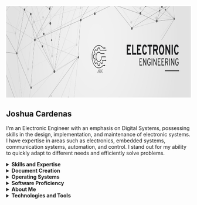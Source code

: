 <img src="https://raw.githubusercontent.com/JsCc-Electro/Ima_profile/main/Banner_Ingles.jpg?token=GHSAT0AAAAAACLSXCDFCP2BKCEWA5S5UJCYZL3F2CA" width="1500" height="250">


## Joshua Cardenas

I'm an Electronic Engineer with an emphasis on Digital Systems, possessing skills in the design, implementation, and maintenance of electronic systems. I have expertise in areas such as electronics, embedded systems, communication systems, automation, and control. I stand out for my ability to quickly adapt to different needs and efficiently solve problems.

<details>
<summary><strong>Skills and Expertise</strong></summary>

### Networking:
- LAN, WAN, WLAN
- Router Configuration (Cisco, Juniper)
- Switch Configuration
- Routing Protocols (OSPF, EIGRP, BGP)
- OSI and TCP/IP Models
- DNS, DHCP, MPLS, ACLs
- Software-Defined Networking (SDN)
- Quality of Experience (QoE)
- Quality of Service (QoS)

</details>

<details>
<summary><strong>Document Creation</strong></summary>

### Document Creation:
- LaTeX (IEEE, Standard, APA)
- Laboratory Reports

</details>

<details>
<summary><strong>Operating Systems</strong></summary>

### Operating Systems:
- Linux (Ubuntu, Fedora, Linux Mint, Ubuntu Mate)

</details>

<details>
<summary><strong>Software Proficiency</strong></summary>

### Software Proficiency:
- MATLAB
- Proteus
- Multisim
- Eagle
- Arduino
- Kindle
- Code Blocks
- GIMP
- Visual Studio Code
- Android Studio
- Office Tools

</details>

<details>
<summary><strong>About Me</strong></summary>

I am a skilled professional with expertise in wireless networks, router and switch configuration, routing protocols, OSI and TCP/IP models, and the implementation of various networking technologies. My proficiency extends to document creation using LaTeX and working with different formats such as IEEE, Standard, and APA. Additionally, I am well-versed in operating Linux systems and proficient in a range of software tools including MATLAB, Proteus, Arduino, and more. My commitment to excellence is demonstrated through my experience in handling diverse networking projects and creating high-quality technical documents.

</details>


<details>
  <summary> <strong> Technologies and Tools </strong></summary>


## 🛠 Technologies and Tools

- **Integrated Development Environments (IDEs):**
<div style="display: flex; align-items: center;">
<img src="https://raw.githubusercontent.com/devicons/devicon/master/icons/android/android-original-wordmark.svg" alt="Android Logo" width="100" height="100" style="margin-right: 20px;">
<img src="https://brandslogos.com/wp-content/uploads/images/large/arduino-logo-1.png" width="100" height="100">
<img src="https://github.com/SantiagoBH/SantiagoBH/assets/47339991/5d423319-31d1-4570-99c6-7afbf79853be" width="100" height="100">




- **Programming Languages:**
<img src="https://raw.githubusercontent.com/devicons/devicon/master/icons/c/c-original.svg" width="100" height="100">
<img src="https://upload.wikimedia.org/wikipedia/commons/1/18/ISO_C%2B%2B_Logo.svg" width="100" height="100">
<img src="https://raw.githubusercontent.com/devicons/devicon/master/icons/python/python-original.svg" width="100" height="100">
<img src="https://upload.wikimedia.org/wikipedia/commons/4/4e/Micropython-logo.svg" width="100" height="100">


- **Operating Systems and Platforms:**
<img src="https://github.com/SantiagoBH/SantiagoBH/assets/47339991/91c79f0d-68b0-4e6b-a9cf-1e530afa7d94" width="100" height="100">

- **Databases and Related Technologies:**
<img src="https://logowik.com/content/uploads/images/microsoft-sql-server4529.jpg" width="100" height="100">
  
- **Simulation and Virtualization:**
<img src="https://camo.githubusercontent.com/64bfb64ead15f4d2fe66c1dd2b132a99b1caf1cddb77f57ad5815f9bf94a3d89/68747470733a2f2f75706c6f61642e77696b696d656469612e6f72672f77696b6970656469612f636f6d6d6f6e732f322f32312f4d61746c61625f4c6f676f2e706e67" width="100" height="100">
<img src="https://www.gns3.com/assets/custom/gns3/images/logo-colour.png" width="100" height="100">
<img src="https://seeklogo.com/images/L/labview-logo-263E42F647-seeklogo.com.png" width="100" height="100">


- **Cloud Platforms:**
<img src="https://camo.githubusercontent.com/582944f6627732531ce1a2e20ad43538d1896e16a5f159ea28fd137dbb8e798a/68747470733a2f2f7777772e766563746f726c6f676f2e7a6f6e652f6c6f676f732f676f6f676c655f636c6f75642f676f6f676c655f636c6f75642d69636f6e2e737667" width="100" height="100">
<img src="https://upload.wikimedia.org/wikipedia/commons/9/93/Amazon_Web_Services_Logo.svg" width="100" height="100">

- **Containerization Tools:**
<img src="https://raw.githubusercontent.com/devicons/devicon/master/icons/docker/docker-original-wordmark.svg" width="100" height="100">

- **Markup Language:**
<img src="https://people.apache.org/~sgoeschl/presentations/2019/wehaveasciidoc/images/latex-logo.png" width="100" height="100">

- **Cisco**
<img src="https://github.com/JsCc-Electro/Ima_profile/blob/main/introduction-to-cybersecurity.png?raw=true" width="100" height="100">

- **Others:**
<img src="https://github.com/SantiagoBH/SantiagoBH/assets/47339991/27ad9e99-6160-48d2-aa0b-32263d5a98de" width="100" height="100">
<img src="https://github.com/JosCardElectro/JosCardElectro/assets/47165599/6e971cd3-2222-4033-ace7-588cce04209c" width="100" height="100">
<img src="https://2.bp.blogspot.com/-yEiGm5ZgMqE/WiMw8wpyMXI/AAAAAAAACCI/_8S2InEFJvkfQbIeeuzvwKGEDEVbmRy9wCLcBGAs/s1600/Kindle%2BCreate%2Blogo.png" width="100" height="100">

  
</details>
  
</div>
